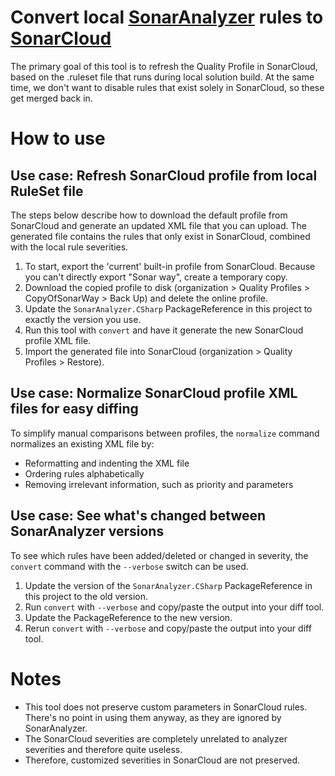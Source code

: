 # Convert local [SonarAnalyzer](https://www.nuget.org/packages/SonarAnalyzer.CSharp/) rules to [SonarCloud](https://docs.sonarcloud.io/)

The primary goal of this tool is to refresh the Quality Profile in SonarCloud, based on the .ruleset file that runs during local solution build.
At the same time, we don't want to disable rules that exist solely in SonarCloud, so these get merged back in.

# How to use

## Use case: Refresh SonarCloud profile from local RuleSet file

The steps below describe how to download the default profile from SonarCloud and generate an updated XML file that you can upload. The generated file contains the rules that only exist in SonarCloud, combined with the local rule severities.

1. To start, export the 'current' built-in profile from SonarCloud. Because you can't directly export "Sonar way", create a temporary copy.
1. Download the copied profile to disk (organization > Quality Profiles > CopyOfSonarWay > Back Up) and delete the online profile.
1. Update the `SonarAnalyzer.CSharp` PackageReference in this project to exactly the version you use.
1. Run this tool with `convert` and have it generate the new SonarCloud profile XML file.
1. Import the generated file into SonarCloud (organization > Quality Profiles > Restore).

## Use case: Normalize SonarCloud profile XML files for easy diffing

To simplify manual comparisons between profiles, the `normalize` command normalizes an existing XML file by:
- Reformatting and indenting the XML file
- Ordering rules alphabetically
- Removing irrelevant information, such as priority and parameters

## Use case: See what's changed between SonarAnalyzer versions

To see which rules have been added/deleted or changed in severity, the `convert` command with the `--verbose` switch can be used.

1. Update the version of the `SonarAnalyzer.CSharp` PackageReference in this project to the old version.
1. Run `convert` with `--verbose` and copy/paste the output into your diff tool.
1. Update the PackageReference to the new version.
1. Rerun `convert` with `--verbose` and copy/paste the output into your diff tool.

# Notes
- This tool does not preserve custom parameters in SonarCloud rules. There's no point in using them anyway, as they are ignored by SonarAnalyzer.
- The SonarCloud severities are completely unrelated to analyzer severities and therefore quite useless.
- Therefore, customized severities in SonarCloud are not preserved.

